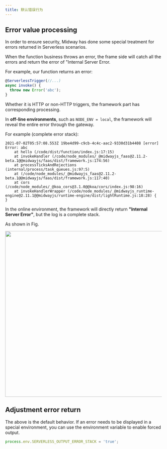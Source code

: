 ```yaml
---
title: 默认错误行为
---
```


## Error value processing



In order to ensure security, Midway has done some special treatment for errors returned in Serverless scenarios.


When the function business throws an error, the frame side will catch all the errors and return the error of "Internal Server Error.


For example, our function returns an error:

```typescript
@ServerlessTrigger(//...)
async invoke() {
  throw new Error('abc');
}
```



Whether it is HTTP or non-HTTP triggers, the framework part has corresponding processing.


In **off-line environments**, such as `NODE_ENV = local`, the framework will reveal the entire error through the gateway.


For example (complete error stack):

```
2021-07-02T05:57:08.553Z 19be4d99-c9cb-4c4c-aac2-9330d31b4408 [error] Error: abc
    at hello (/code/dist/function/index.js:17:15)
    at invokeHandler (/code/node_modules/_@midwayjs_faas@2.11.2-beta.1@@midwayjs/faas/dist/framework.js:174:56)
    at processTicksAndRejections (internal/process/task_queues.js:97:5)
    at (/code/node_modules/_@midwayjs_faas@2.11.2-beta.1@@midwayjs/faas/dist/framework.js:117:40)
    at cors (/code/node_modules/_@koa_cors@3.1.0@@koa/cors/index.js:98:16)
    at invokeHandlerWrapper (/code/node_modules/_@midwayjs_runtime-engine@2.11.1@@midwayjs/runtime-engine/dist/lightRuntime.js:18:28) {
}
```



In the online environment, the framework will directly return **"Internal Server Error"**, but the log is a complete stack.


As shown in Fig.

<img src="https://cdn.nlark.com/yuque/0/2021/png/501408/1625205528496-96f7d2b8-d728-4f04-82f4-f2617e00720b.png#clientId=uf90c84ad-5af6-4&from=paste&height=184&id=u9c48573b&margin=%5Bobject%20Object%5D&name=image.png&originHeight=184&originWidth=533&originalType=binary&ratio=1&size=7090&status=done&style=none&taskId=u9ff827c3-41a4-4b19-bedb-83ee598cc4e&width=533" width="533" />



## Adjustment error return

The above is the default behavior. If an error needs to be displayed in a special environment, you can use the environment variable to enable forced output.

```typescript
process.env.SERVERLESS_OUTPUT_ERROR_STACK = 'true';
```
